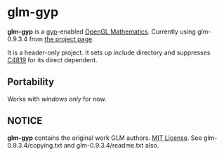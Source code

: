 # glm-gyp

**glm-gyp** is a [gyp](http://code.google.com/p/gyp/)-enabled [OpenGL Mathematics](http://glm.g-truc.net/).
Currently using glm-0.9.3.4 from [the project page](http://glm.g-truc.net/).

It is a header-only project.
It sets up include directory and suppresses [C4819](http://msdn.microsoft.com/en-us/library/ms173715.aspx) for its direct dependent.

## Portability
Works with *windows only* for now.

## NOTICE
**glm-gyp** contains the original work GLM authors.
[MIT License](http://opensource.org/licenses/mit-license.php).
See glm-0.9.3.4/copying.txt and glm-0.9.3.4/readme.txt also.
